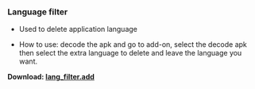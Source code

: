 ### Language filter

- Used to delete application language

- How to use: decode the apk and go to add-on, select the decode apk then select the extra language to delete and leave the language you want.

**Download: [lang_filter.add](https://github.com/Zenlua/Tool-Tree/raw/refs/heads/main/add-on/lang_filter/lang_filter.add)**
